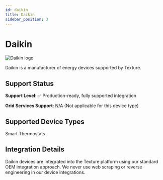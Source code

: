 ```yaml
---
id: daikin
title: Daikin
sidebar_position: 3
---
```


# Daikin

<div style={{ textAlign: 'center', margin: '20px 0' }}>
  <img 
    src="https://device.cms.texture.energy/logo/Daikin%20Vector%20Icon.svg" 
    alt="Daikin logo" 
    style={{ maxWidth: '200px', maxHeight: '150px' }}
  />
</div>

Daikin is a manufacturer of energy devices supported by Texture.



## Support Status

**Support Level**: ✅ Production-ready, fully supported integration

**Grid Services Support**: N/A (Not applicable for this device type)

## Supported Device Types

Smart Thermostats

## Integration Details

Daikin devices are integrated into the Texture platform using our standard OEM integration approach. We never use web scraping or reverse engineering in our device integrations.




